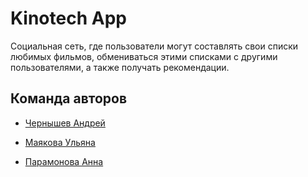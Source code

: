 # Kinotech App

Социальная сеть, где пользователи могут составлять свои списки любимых фильмов, обмениваться этими списками с другими пользователями, а также получать рекомендации.

## Команда авторов

- [Чернышев Андрей](https://github.com/rei98able)

- [Маякова Ульяна](https://github.com/UlyanaMayakova)
- [Парамонова Анна](https://github.com/ananasann)

